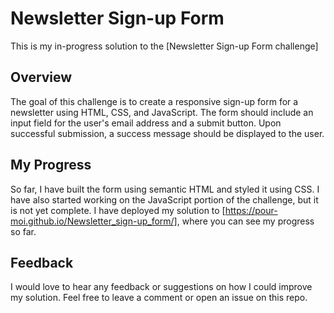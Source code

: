 # Newsletter Sign-up Form

This is my in-progress solution to the [Newsletter Sign-up Form challenge]

## Overview

The goal of this challenge is to create a responsive sign-up form for a newsletter using HTML, CSS, and JavaScript. The form should include an input field for the user's email address and a submit button. Upon successful submission, a success message should be displayed to the user.

## My Progress

So far, I have built the form using semantic HTML and styled it using CSS. I have also started working on the JavaScript portion of the challenge, but it is not yet complete. I have deployed my solution to [https://pour-moi.github.io/Newsletter_sign-up_form/], where you can see my progress so far.

## Feedback

I would love to hear any feedback or suggestions on how I could improve my solution. Feel free to leave a comment or open an issue on this repo.
